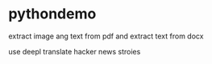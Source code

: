 # pythondemo

extract image ang text from pdf and extract text from docx

use deepl translate hacker news stroies
